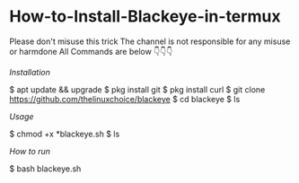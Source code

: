 # How-to-Install-Blackeye-in-termux
Please don't misuse this trick 
The channel is not responsible for any misuse or harmdone
All Commands are below
👇👇👇

*Installation*

$ apt update && upgrade 
$ pkg install git
$ pkg install curl 
$ git clone https://github.com/thelinuxchoice/blackeye 
$ cd blackeye 
$ ls 

*Usage*

$ chmod +x *blackeye.sh 
$ ls 

*How to run*

$ bash blackeye.sh
